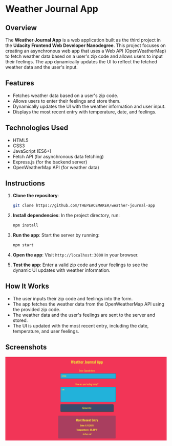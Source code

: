# Weather Journal App

## Overview

The **Weather Journal App** is a web application built as the third project in the **Udacity Frontend Web Developer Nanodegree**. This project focuses on creating an asynchronous web app that uses a Web API (OpenWeatherMap) to fetch weather data based on a user's zip code and allows users to input their feelings. The app dynamically updates the UI to reflect the fetched weather data and the user's input.

## Features

- Fetches weather data based on a user's zip code.
- Allows users to enter their feelings and store them.
- Dynamically updates the UI with the weather information and user input.
- Displays the most recent entry with temperature, date, and feelings.

## Technologies Used

- HTML5
- CSS3
- JavaScript (ES6+)
- Fetch API (for asynchronous data fetching)
- Express.js (for the backend server)
- OpenWeatherMap API (for weather data)

## Instructions

1. **Clone the repository**:

   ```sh
   git clone https://github.com/THEPEACEMAKER/weather-journal-app
   ```

2. **Install dependencies**:
   In the project directory, run:

   ```sh
   npm install
   ```

3. **Run the app**:
   Start the server by running:

   ```sh
   npm start
   ```

4. **Open the app**:
   Visit `http://localhost:3000` in your browser.

5. **Test the app**:
   Enter a valid zip code and your feelings to see the dynamic UI updates with weather information.

## How It Works

- The user inputs their zip code and feelings into the form.
- The app fetches the weather data from the OpenWeatherMap API using the provided zip code.
- The weather data and the user's feelings are sent to the server and stored.
- The UI is updated with the most recent entry, including the date, temperature, and user feelings.

## Screenshots

![Weather Journal App Screenshot](./website/assets/weather-journal-screenshot.png)
